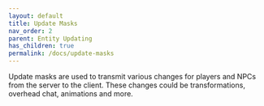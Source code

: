 ```yaml
---
layout: default
title: Update Masks
nav_order: 2
parent: Entity Updating
has_children: true
permalink: /docs/update-masks
---
```


Update masks are used to transmit various changes for players and NPCs from the server to the client.
These changes could be transformations, overhead chat, animations and more.